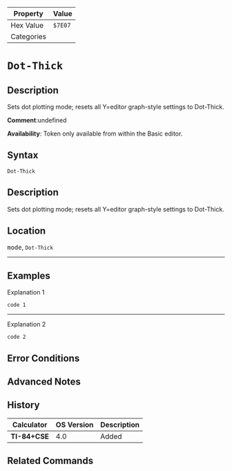 | Property      | Value |
|---------------|-------|
| Hex Value     | `$7E07`|
| Categories    | <ul></ul> |

# `Dot-Thick`

## Description
Sets dot plotting mode; resets all Y=editor graph-style settings to Dot-Thick.

<b>Comment</b>:undefined

<b>Availability</b>: Token only available from within the Basic editor.

## Syntax
`Dot-Thick`

## Description
Sets dot plotting mode; resets all Y=editor graph-style settings to Dot-Thick.

## Location
<kbd>mode</kbd>, `Dot-Thick`
<hr>

## Examples

Explanation 1
```ti-basic
code 1
```
---
Explanation 2
```ti-basic
code 2
```

## Error Conditions


## Advanced Notes


## History
| Calculator | OS Version | Description |
|------------|------------|-------------|
| <b>TI-84+CSE</b> | 4.0 | Added

## Related Commands

    